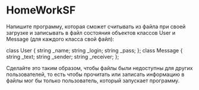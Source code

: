 # HomeWorkSF
Напишите программу, которая сможет считывать из файла при своей загрузке и записывать в файл состояния 
объектов классов User и Message (для каждого класса свой файл):

class User {
    string _name;
    string _login;
    string _pass;
};
class Message {
    string _text;
    string _sender;
    string _receiver;
};

Сделайте это таким образом, чтобы файлы были недоступны для других пользователей, то есть 
чтобы  прочитать или записать информацию в файлы мог бы только пользователь, 
который запускает программу. 